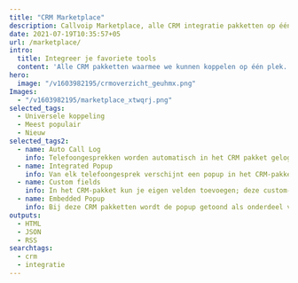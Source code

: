 ```yaml
---
title: "CRM Marketplace"
description: Callvoip Marketplace, alle CRM integratie pakketten op één plek! Koppel zakelijke telefonie met uw CRM systeem via de slimme tools en applicaties van Callvoip.
date: 2021-07-19T10:35:57+05
url: /marketplace/
intro:
  title: Integreer je favoriete tools
  content: 'Alle CRM pakketten waarmee we kunnen koppelen op één plek. Werkt altijd, op macOS en Windows.<br>Staat jouw pakket er niet bij? Neem <a href="/contact/">contact</a> op voor de mogelijkheden.<b style="cursor: pointer; color: #0000cc;" onmouseover="this.style.color='#f78503'" onmouseout="this.style.color='#0000cc'" onclick="showSavingCalc(true)">Klik hier!</b>'
hero:
  image: "/v1603982195/crmoverzicht_geuhmx.png"
Images:
  - "/v1603982195/marketplace_xtwqrj.png"
selected_tags:
  - Universele koppeling
  - Meest populair
  - Nieuw
selected_tags2:
  - name: Auto Call Log
    info: Telefoongesprekken worden automatisch in het CRM pakket gelogd met vermelding van datum, tijd, duur en medewerker.
  - name: Integrated Popup
    info: Van elk telefoongesprek verschijnt een popup in het CRM-pakket zelf, vaak met handige informatie en doorklikmogelijkheden. 
  - name: Custom fields
    info: In het CRM-pakket kun je eigen velden toevoegen; deze custom-velden kunnen ook weer in de pop-up worden getoond.
  - name: Embedded Popup
    info: Bij deze CRM pakketten wordt de popup getoond als onderdeel van het CRM pakket zelf. Het is altijd mogelijk om de Bubble ook te tonen, maar het CRM zelf voorziet reeds in de meldingsfunctionaliteit. 
outputs:
  - HTML
  - JSON
  - RSS
searchtags:
  - crm
  - integratie
---
```

